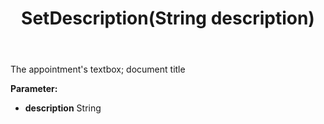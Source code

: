 ﻿---
uid: crmscript_ref_NSActivitySummaryItem_SetDescription
title: SetDescription(String description)
intellisense: NSActivitySummaryItem.SetDescription
keywords: NSActivitySummaryItem, GetDescription
so.topic: reference
---

The appointment's textbox; document title

**Parameter:** 
 - **description** String

